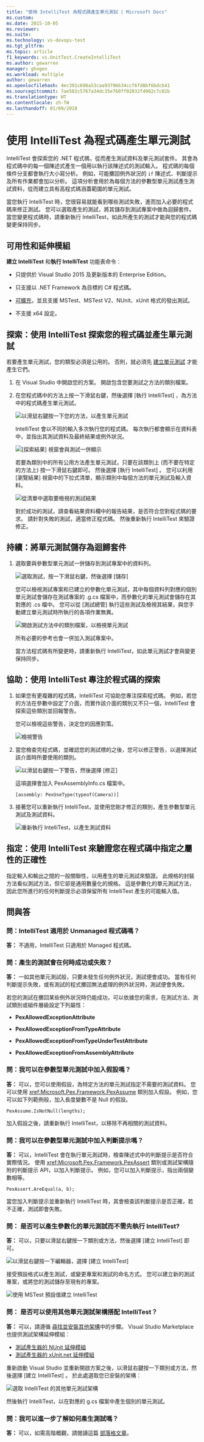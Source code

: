 ```yaml
---
title: "使用 IntelliTest 為程式碼產生單元測試 | Microsoft Docs"
ms.custom: 
ms.date: 2015-10-05
ms.reviewer: 
ms.suite: 
ms.technology: vs-devops-test
ms.tgt_pltfrm: 
ms.topic: article
f1_keywords: vs.UnitTest.CreateIntelliTest
ms.author: gewarren
manager: ghogen
ms.workload: multiple
author: gewarren
ms.openlocfilehash: 4ec391c698a53caa93796634ccf6fd8bf6bdcb41
ms.sourcegitcommit: 7ae502c5767a34dc35e760ff02032f4902c7c02b
ms.translationtype: HT
ms.contentlocale: zh-TW
ms.lasthandoff: 01/09/2018
---
```

# <a name="generate-unit-tests-for-your-code-with-intellitest"></a>使用 IntelliTest 為程式碼產生單元測試
IntelliTest 會探索您的 .NET 程式碼，從而產生測試資料及單元測試套件。 其會為程式碼中的每一個陳述式產生一個用以執行該陳述式的測試輸入。 程式碼的每個條件分支都會執行大小寫分析。 例如，可能擲回例外狀況的 `if` 陳述式、判斷提示及所有作業都會加以分析。 這項分析會用於為每個方法的參數型單元測試產生測試資料，從而建立具有高程式碼涵蓋範圍的單元測試。  
  
 當您執行 IntelliTest 時，您很容易就能看到哪些測試失敗，進而加入必要的程式碼來修正測試。 您可以選取產生的測試，將其儲存到測試專案中做為迴歸套件。 當您變更程式碼時，請重新執行 IntelliTest，如此所產生的測試才能與您的程式碼變更保持同步。  

## <a name="availability-and-extensions"></a>可用性和延伸模組

**建立 IntelliTest** 和**執行 IntelliTest** 功能表命令︰

* 只提供於 Visual Studio 2015 及更新版本的 Enterprise Edition。

* 只支援以 .NET Framework 為目標的 C# 程式碼。

* [可擴充](#extend-framework)，並且支援 MSTest、MSTest V2、NUnit、xUnit 格式的發出測試。
  
* 不支援 x64 設定。  
  
## <a name="explore-use-intellitest-to-explore-your-code-and-generate-unit-tests"></a>探索：使用 IntelliTest 探索您的程式碼並產生單元測試  
 若要產生單元測試，您的類型必須是公用的。 否則，就必須先 [建立單元測試](#NoRun) 才能產生它們。  
  
1.  在 Visual Studio 中開啟您的方案。 開啟包含您要測試之方法的類別檔案。  
  
2.  在您程式碼中的方法上按一下滑鼠右鍵，然後選擇 [執行 IntelliTest]  ，為方法中的程式碼產生單元測試。  
  
     ![以滑鼠右鍵按一下您的方法，以產生單元測試](../test/media/runpex.png "RunPEX")  
  
     IntelliTest 會以不同的輸入多次執行您的程式碼。 每次執行都會顯示在資料表中，並指出其測試資料及最終結果或例外狀況。  
  
     ![[探索結果] 視窗會與測試一併顯示](../test/media/pexexplorationresults.png "PEXExplorationResults")  
  
     若要為類別中的所有公用方法產生單元測試，只要在該類別上 (而不要在特定的方法上) 按一下滑鼠右鍵即可。 然後選擇 [執行 IntelliTest] 。 您可以利用 [瀏覽結果] 視窗中的下拉式清單，顯示類別中每個方法的單元測試及輸入資料。  
  
     ![從清單中選取要檢視的測試結果](../test/media/selectpextest.png "SelectPEXTest")  
  
     對於成功的測試，請查看結果資料欄中的報告結果，是否符合您對程式碼的要求。 請針對失敗的測試，適當修正程式碼。 然後重新執行 IntelliTest 來驗證修正。  
  
## <a name="persist-save-the-unit-tests-as-a-regression-suite"></a>持續：將單元測試儲存為迴歸套件  
  
1.  選取要與參數型單元測試一併儲存到測試專案中的資料列。  
  
     ![選取測試，按一下滑鼠右鍵，然後選擇 [儲存]](../test/media/savepextests.png "SavePEXTests")  
  
     您可以檢視測試專案和已建立的參數化單元測試，其中每個資料列對應的個別單元測試會儲存在測試專案的 .g.cs 檔案中，而參數化的單元測試會儲存在其對應的 .cs 檔中。 您可以從 [測試總管] 執行這些測試及檢視其結果，與您手動建立單元測試時所執行的各項作業無異。  
  
     ![開啟測試方法中的類別檔案，以檢視單元測試](../test/media/testmethodpex.png "TestMethodPEX")  
  
     所有必要的參考也會一併加入測試專案中。  
  
     當方法程式碼有所變更時，請重新執行 IntelliTest，如此單元測試才會與變更保持同步。  
  
## <a name="assist-use-intellitest-to-focus-code-exploration"></a>協助：使用 IntelliTest 專注於程式碼的探索  
  
1.  如果您有更複雜的程式碼，IntelliTest 可協助您專注探索程式碼。 例如，若您的方法在參數中設定了介面，而實作該介面的類別又不只一個，IntelliTest 會探索這些類別並回報警告。  
  
     您可以檢視這些警告，決定您的因應對策。  
  
     ![檢視警告](../test/media/pexviewwarning.png "PEXViewWarning")  
  
2.  當您檢查完程式碼，並確認您的測試標的之後，您可以修正警告，以選擇測試該介面時所要使用的類別。  
  
     ![以滑鼠右鍵按一下警告，然後選擇 [修正]](../test/media/pexfixwarning.png "PEXFixWarning")  
  
     這項選擇會加入 PexAssemblyInfo.cs 檔案中。  
  
     `[assembly: PexUseType(typeof(Camera))]`  
  
3.  接著您可以重新執行 IntelliTest，並使用您剛才修正的類別，產生參數型單元測試及測試資料。  
  
     ![重新執行 IntelliTest，以產生測試資料](../test/media/pexwarningsfixed.png "PEXWarningsFixed")  
  
## <a name="specify-use-intellitest-to-validate-correctness-properties-that-you-specify-in-code"></a>指定：使用 IntelliTest 來驗證您在程式碼中指定之屬性的正確性  

指定輸入和輸出之間的一般關聯性，以用產生的單元測試來驗證。 此規格的封裝方法看似測試方法，但它卻是通用數量化的規格。 這是參數化的單元測試方法，因此您所進行的任何判斷提示必須保留所有 IntelliTest 產生的可能輸入值。  
  
##  <a name="QandALink"></a> 問與答  
  
### <a name="q-can-you-use-intellitest-for-unmanaged-code"></a>問：IntelliTest 適用於 Unmanaged 程式碼嗎？  

**答：** 不適用，IntelliTest 只適用於 Managed 程式碼。  
  
### <a name="q-when-does-a-generated-test-pass-or-fail"></a>問：產生的測試會在何時成功或失敗？  

**答：** 一如其他單元測試般，只要未發生任何例外狀況，測試便會成功。 當有任何判斷提示失敗，或有測試的程式擲回無法處理的例外狀況時，測試便會失敗。  
  
 若您的測試在擲回某些例外狀況時仍能成功，可以依據您的需求，在測試方法、測試類別或組件層級設定下列屬性：  
  
-   **PexAllowedExceptionAttribute**  
  
-   **PexAllowedExceptionFromTypeAttribute**  
  
-   **PexAllowedExceptionFromTypeUnderTestAttribute**  
  
-   **PexAllowedExceptionFromAssemblyAttribute**  
  
### <a name="q-can-i-add-assumptions-to-the-parameterized-unit-test"></a>問：我可以在參數型單元測試中加入假設嗎？  

**答：** 可以，您可以使用假設，為特定方法的單元測試指定不需要的測試資料。 您可以使用 <xref:Microsoft.Pex.Framework.PexAssume> 類別加入假設。 例如，您可以如下列範例般，加入長度變數不是 Null 的假設。  
  
 `PexAssume.IsNotNull(lengths);`  
  
 加入假設之後，請重新執行 IntelliTest，以移除不再相關的測試資料。  
  
### <a name="q-can-i-add-assertions-to-the-parameterized-unit-test"></a>問：我可以在參數型單元測試中加入判斷提示嗎？  

**答：** 可以，IntelliTest 會在執行單元測試時，檢查陳述式中的判斷提示是否符合實際情況。 使用 <xref:Microsoft.Pex.Framework.PexAssert> 類別或測試架構隨附的判斷提示 API，以加入判斷提示。 例如，您可以加入判斷提示，指出兩個變數相等。  
  
 `PexAssert.AreEqual(a, b);`  
  
 當您加入判斷提示並重新執行 IntelliTest 時，其會檢查該判斷提示是否正確，若不正確，測試即會失敗。  
  
###  <a name="NoRun"></a> 問： 是否可以產生參數化的單元測試而不需先執行 IntelliTest?  

**答：** 可以，只要以滑鼠右鍵按一下類別或方法，然後選擇 [建立 IntelliTest] 即可。  
  
 ![以滑鼠右鍵按一下編輯器，選擇 [建立 IntelliTest]](../test/media/pexcreateintellitest.png "PEXCreateIntelliTest")  
  
 接受預設格式以產生測試，或變更專案和測試的命名方式。 您可以建立新的測試專案，或將您的測試儲存至現有的專案。  
  
 ![使用 MSTest 預設值建立 IntelliTest](../test/media/pexcreateintellitestmstest.png "PEXCreateIntelliTestMSTest")  

<a name="extend-framework"></a>  
### <a name="q-can-i-use-other-unit-test-frameworks-with-intellitest"></a>問： 是否可以使用其他單元測試架構搭配 IntelliTest？  

**答：** 可以，請遵循 [尋找並安裝其他架構](../test/install-third-party-unit-test-frameworks.md)中的步驟。
Visual Studio Marketplace 也提供測試架構延伸模組︰

* [測試產生器的 NUnit 延伸模組](https://marketplace.visualstudio.com/items?itemName=NUnitDevelopers.TestGeneratorNUnitextension)
* [測試產生器的 xUnit.net 延伸模組](https://marketplace.visualstudio.com/items?itemName=BradWilson.xUnitnetTestExtensions)


重新啟動 Visual Studio 並重新開啟方案之後，以滑鼠右鍵按一下類別或方法，然後選擇 [建立 IntelliTest] 。 於此處選取您已安裝的架構：  
  
![選取 IntelliTest 的其他單元測試架構](../test/media/pexcreateintellitestextensions.png "PEXCreateIntelliTestExtensions")  
  
然後執行 IntelliTest，以在對應的 g.cs 檔案中產生個別的單元測試。  

  
### <a name="q-can-i-learn-more-about-how-the-tests-are-generated"></a>問：我可以進一步了解如何產生測試嗎？  

**答：** 可以，如需高階概觀，請閱讀這篇 [部落格文章](http://blogs.msdn.com/b/visualstudioalm/archive/2015/07/05/intellitest-one-test-to-rule-them-all.aspx)。
